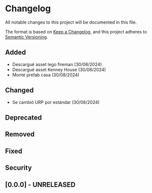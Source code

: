 # Changelog

All notable changes to this project will be documented in this file.

The format is based on [Keep a Changelog](https://keepachangelog.com/en/1.1.0/),
and this project adheres to [Semantic Versioning](https://semver.org/spec/v2.0.0.html).

## Added
- Descargué asset lego fireman (30/08/2024)
- Descargué asset Kenney House (30/08/2024)
- Monté prefab casa (30/08/2024)

## Changed

- Se cambió URP por estándar (30/08/2024)

## Deprecated

## Removed

## Fixed

## Security

## [0.0.0] - UNRELEASED
